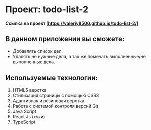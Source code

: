 # Проект: todo-list-2
**Ссылка на проект [https://valeriy8500.github.io/todo-list-2/]**

## В данном приложении вы сможете:
* Добавлять список дел.
* Удалять не нужные дела, а так же помечать выполненные/не выполненные дела.

## Используемые технологии:
1. HTML5 верстка
2. Стилизация страницы с помощью CSS3
3. Адаптивная и резиновая верстка
4. Работа с системой контроля версий Git
5. Java Script
6. React Js (хуки)
7. TypeScript
